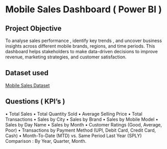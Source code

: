 # Mobile Sales Dashboard (  Power BI )
## Project Objective 
To analyse sales performance , identify key trends , and uncover business insights across different mobile brands, regions, and time periods. This dashboard helps stakeholders to make data-driven decisions to improve revenue, marketing strategies, and customer satisfaction.
## Dataset used
<a href="https://github.com/imcodeman24/Mobile-Sales-Dashboard/blob/main/Mobile%20Sales%20Data.xlsx">Mobile Sales Dataset</a>
## Questions ( KPI’s )
•	Total Sales 
•	Total Quantity Sold 
•	Average Selling Price 
•	Total Transactions 
•	Sales by City
•	Sales by Brand
•	Sales by Mobile Model
•	Sales by Day Name 
•	Sales by Month
•	Customer Ratings (Good, Average, Poor)
•	Transactions by Payment Method (UPI, Debit Card, Credit Card, Cash)
•	Month-To-Date (MTD) vs. Same Period Last Year (SPLY) Comparison : By Year, Quarter, Month.
